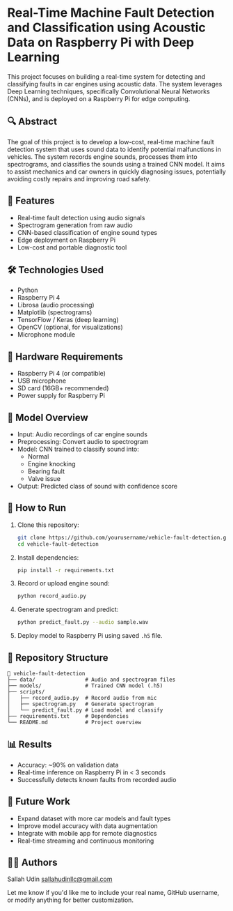 
# Real-Time Machine Fault Detection and Classification using Acoustic Data on Raspberry Pi with Deep Learning

This project focuses on building a real-time system for detecting and classifying faults in car engines using acoustic data. The system leverages Deep Learning techniques, specifically Convolutional Neural Networks (CNNs), and is deployed on a Raspberry Pi for edge computing.

## 🔍 Abstract

The goal of this project is to develop a low-cost, real-time machine fault detection system that uses sound data to identify potential malfunctions in vehicles. The system records engine sounds, processes them into spectrograms, and classifies the sounds using a trained CNN model. It aims to assist mechanics and car owners in quickly diagnosing issues, potentially avoiding costly repairs and improving road safety.

## 📌 Features

- Real-time fault detection using audio signals
- Spectrogram generation from raw audio
- CNN-based classification of engine sound types
- Edge deployment on Raspberry Pi
- Low-cost and portable diagnostic tool

## 🛠️ Technologies Used

- Python
- Raspberry Pi 4
- Librosa (audio processing)
- Matplotlib (spectrograms)
- TensorFlow / Keras (deep learning)
- OpenCV (optional, for visualizations)
- Microphone module

## 🔧 Hardware Requirements

- Raspberry Pi 4 (or compatible)
- USB microphone
- SD card (16GB+ recommended)
- Power supply for Raspberry Pi

## 🧠 Model Overview

- Input: Audio recordings of car engine sounds
- Preprocessing: Convert audio to spectrogram
- Model: CNN trained to classify sound into:
  - Normal
  - Engine knocking
  - Bearing fault
  - Valve issue
- Output: Predicted class of sound with confidence score

## 🚀 How to Run

1. Clone this repository:
   ```bash
   git clone https://github.com/yourusername/vehicle-fault-detection.git
   cd vehicle-fault-detection
   ```

2. Install dependencies:
   ```bash
   pip install -r requirements.txt
   ```

3. Record or upload engine sound:
   ```bash
   python record_audio.py
   ```

4. Generate spectrogram and predict:
   ```bash
   python predict_fault.py --audio sample.wav
   ```

5. Deploy model to Raspberry Pi using saved `.h5` file.

## 📁 Repository Structure

```
📂 vehicle-fault-detection
├── data/                # Audio and spectrogram files
├── models/              # Trained CNN model (.h5)
├── scripts/
│   ├── record_audio.py  # Record audio from mic
│   ├── spectrogram.py   # Generate spectrogram
│   └── predict_fault.py # Load model and classify
├── requirements.txt     # Dependencies
└── README.md            # Project overview
```

## 📊 Results

- Accuracy: ~90% on validation data
- Real-time inference on Raspberry Pi in < 3 seconds
- Successfully detects known faults from recorded audio

## 📝 Future Work

- Expand dataset with more car models and fault types
- Improve model accuracy with data augmentation
- Integrate with mobile app for remote diagnostics
- Real-time streaming and continuous monitoring

## 👨‍💻 Authors


Sallah Udin
sallahudinllc@gmail.com


Let me know if you'd like me to include your real name, GitHub username, or modify anything for better customization.
